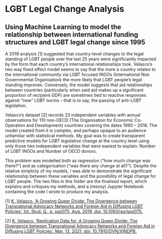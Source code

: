 # LGBT Legal Change Analysis
## Using Machine Learning to model the relationship between international funding structures and LGBT legal change since 1995

A 2019 analysis [1] suggested that country-level changes to the legal standing of LGBT people over the last 25 years were significantly impacted by the form that each country’s international relationships took.  Velasco’s two way fixed effect model seems to say that the more a country relates to the international community via LGBT focused INGOs (International Non Governmental  Organisation) the more likely that LGBT people’s legal standing improves. Conversely, the model suggests that aid relationships between countries (particularly when said aid makes up a significant proportion of recipient GDP) are sometimes tied to reactive responses against “new” LGBT norms – that is to say, the passing of anti-LGBT legislation. 

Velasco’s dataset [2] records 23 independent variables with annual observations for  110 non-OECD (The Organisation for Economic Co-Operation and Development)  countries covering the dates 1990 – 2016. The model created from it is complex, and perhaps opaque to an audience unfamiliar with statistical methods. My goal was to create transparent predictive models for LGBT legislative change at the country level using only those two independent variables that were easiest to explain: Number of LGBT INGOs and Number of OECD donors.

This problem was modelled both as regression (“how much change was there?”) and as categorisation (“was there any change at all?”). Despite the relative simplicty of my models, I was able to demonstrate the significant relationship between these variables and the possibility of legal change for LGBT people. The two files in this folder are the finalised report, which explains and critiques my methods, and a (messy) Jupyter Notebook containing the code I wrote to produce my analysis. 

[1]	[K. Velasco, ‘A Growing Queer Divide: The Divergence between Transnational Advocacy Networks and Foreign Aid in Diffusing LGBT Policies’, Int. Stud. Q., p. sqz075, Aug. 2019, doi: 10.1093/isq/sqz075.](https://academic.oup.com/isq/article-abstract/64/1/120/5556052?redirectedFrom=fulltext)

[2]	[K. Velasco, ‘Replication Data for: A Growing Queer Divide: The Divergence between Transnational Advocacy Networks and Foreign Aid in Diffusing LGBT Policies’. Mar. 13, 2021. doi: 10.7910/DVN/XINDPB.](https://dataverse.harvard.edu/dataset.xhtml?persistentId=doi:10.7910/DVN/XINDPB)


